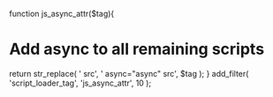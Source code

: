 function js_async_attr($tag){
 # Add async to all remaining scripts
 return str_replace( ' src', ' async="async" src', $tag );
}
add_filter( 'script_loader_tag', 'js_async_attr', 10 );